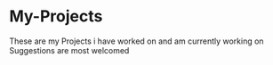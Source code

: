 # My-Projects
These are my Projects i have worked on and am currently working on
Suggestions are most welcomed 
